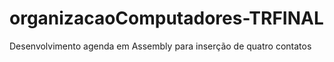 # organizacaoComputadores-TRFINAL
Desenvolvimento agenda em Assembly para inserção de quatro contatos
